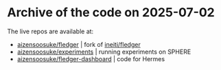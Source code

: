 # Archive of the code on 2025-07-02

The live repos are available at:

- [aizensoosuke/fledger](https://github.com/aizensoosuke/fledger) | fork of [ineiti/fledger](https://github.com/ineiti/fledger)
- [aizensoosuke/experiments](https://github.com/aizensoosuke/fledger-experiments) | running experiments on SPHERE
- [aizensoosuke/fledger-dashboard](https://github.com/aizensoosuke/fledger-dashboard) | code for Hermes

